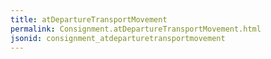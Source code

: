 ```yaml
---
title: atDepartureTransportMovement
permalink: Consignment.atDepartureTransportMovement.html
jsonid: consignment_atdeparturetransportmovement
---
```

